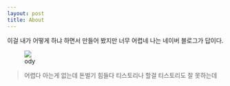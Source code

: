```yaml
---
layout: post
title: About
---
```


이걸 내가 어떻게 하냐 하면서 만들어 봤지만 너무 어렵네
나는 네이버 블로그가 답이다.

<figure>
  <img src="https://github.com/raesaeng/raesaeng.github.io/blob/master/assets/images/113796516.jpg?raw=true" />
  <figcaption>
    ody
  </figcaption>
</figure>

>어렵다 아는게 없는데 돈벌기 힘들다 티스토리나 할걸 티스토리도 잘 못하는데 
